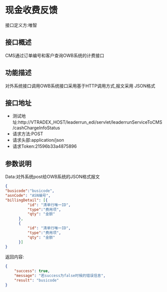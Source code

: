 # 现金收费反馈

接口定义方:唯智

## 接口概述

  CMS通过订单编号和客户查询OWB系统的计费接口
  
## 功能描述

  对外系统接口调用OWB系统接口采用基于HTTP调用方式,报文采用 JSON格式

## 接口地址  
  
  * 测试地址:http://VTRADEX_HOST/leaderrun_edi/servlet/leaderrunServiceToCMS/cashChargeInfoStatus
  * 请求方法:POST
  * 请求头部:application/json
  * 请求Token:21596b33a4875896
  
## 参数说明
  
  Data:对外系统post给OWB系统的JSON格式报文
  
  ```json
{
  "busicode":"busicode",
  "asnCode": "ASN编号",
  "billingDetail": [{
			"id": "清单行唯一ID",
			"type":"费用项",
			"qty": "金额"
		},
		{
			"id": "清单行唯一ID",
			"type":"费用项",
			"qty": "金额"
		}]
}
```
  
返回内容:
```json
{
    "success": true,
    "message": "若success为false时候的错误信息",
    "result": "busicode"
}
```

